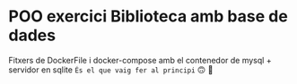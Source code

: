 # POO exercici Biblioteca amb base de dades
Fitxers de DockerFile i docker-compose amb el contenedor de mysql + servidor en sqlite `És el que vaig fer al principi` :upside_down_face: :shit: